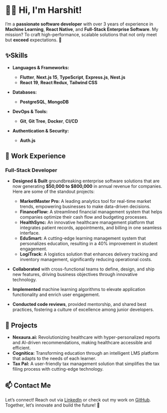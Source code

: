 # 👋🏼 Hi, I'm Harshit!

I’m a **passionate software developer** with over 3 years of experience in **Machine Learning**, **React Native**, and **Full-Stack Enterprise Software**. My mission? To craft high-performance, scalable solutions that not only meet but **exceed** expectations. 🚀 

## ✨Skills

- **Languages & Frameworks:**
  - **Flutter**, **Next.js 15**, **TypeScript**, **Express.js**, **Nest.js**
  - **React 19**, **React Redux**, **Tailwind CSS**
  
- **Databases:**
  - **PostgreSQL**, **MongoDB**

- **DevOps & Tools:**
  - **Git**, **Git Tree**, **Docker**, **CI/CD**
  
- **Authentication & Security:**
  - **Auth.js**

## 💼 Work Experience

### Full-Stack Developer

- **Designed & Built** groundbreaking enterprise software solutions that are now generating **$50,000 to $800,000** in annual revenue for companies. Here are some of the standout projects:
  
  - **MarketMaster Pro:** A leading analytics tool for real-time market trends, empowering businesses to make data-driven decisions.
  - **FinanceFlow:** A streamlined financial management system that helps companies optimize their cash flow and budgeting processes.
  - **HealthSync:** An innovative healthcare management platform that integrates patient records, appointments, and billing in one seamless interface.
  - **EduSmart:** A cutting-edge learning management system that personalizes education, resulting in a 40% improvement in student engagement.
  - **LogiTrack:** A logistics solution that enhances delivery tracking and inventory management, significantly reducing operational costs.

- **Collaborated** with cross-functional teams to define, design, and ship new features, driving business objectives through innovative technology.
- **Implemented** machine learning algorithms to elevate application functionality and enrich user engagement.
- **Conducted code reviews**, provided mentorship, and shared best practices, fostering a culture of excellence among junior developers.

## 🚀 Projects

- **Nexaura.ai:** Revolutionizing healthcare with hyper-personalized reports and AI-driven recommendations, making healthcare accessible and efficient.
- **Cognitica:** Transforming education through an intelligent LMS platform that adapts to the needs of each learner.
- **Tax Pal:** A user-friendly tax management solution that simplifies the tax filing process with cutting-edge technology.

## 📫 Contact Me

Let’s connect! Reach out via [LinkedIn](your-linkedin-url) or check out my work on [GitHub](your-github-url). Together, let’s innovate and build the future! 🌟
